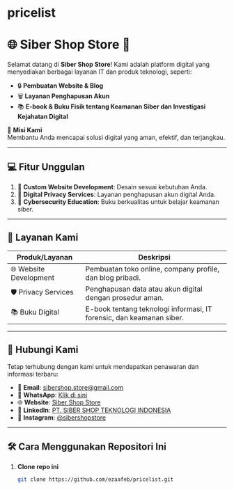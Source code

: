 # pricelist
# 🌐 **Siber Shop Store** 🚀  
Selamat datang di **Siber Shop Store**! Kami adalah platform digital yang menyediakan berbagai layanan IT dan produk teknologi, seperti:  
- 🔒 **Pembuatan Website & Blog**  
- 🗑️ **Layanan Penghapusan Akun**  
- 📚 **E-book & Buku Fisik tentang Keamanan Siber dan Investigasi Kejahatan Digital**  

🎯 **Misi Kami**  
Membantu Anda mencapai solusi digital yang aman, efektif, dan terjangkau.

---

## 💻 **Fitur Unggulan**  
1. 🌟 **Custom Website Development**: Desain sesuai kebutuhan Anda.  
2. 🔐 **Digital Privacy Services**: Layanan penghapusan akun digital Anda.  
3. 📖 **Cybersecurity Education**: Buku berkualitas untuk belajar keamanan siber.

---

## 🚀 **Layanan Kami**
| Produk/Layanan         | Deskripsi                                                                 |
|-------------------------|---------------------------------------------------------------------------|
| 🌐 Website Development | Pembuatan toko online, company profile, dan blog pribadi.                 |
| 🛡️ Privacy Services    | Penghapusan data atau akun digital dengan prosedur aman.                  |
| 📚 Buku Digital        | E-book tentang teknologi informasi, IT forensic, dan keamanan siber.     |

---

## 📲 **Hubungi Kami**  
Tetap terhubung dengan kami untuk mendapatkan penawaran dan informasi terbaru:

- 📧 **Email**: [sibershop.store@gmail.com](mailto:sibershop.store@gmail.com)  
- 📱 **WhatsApp**: [Klik di sini](https://wa.me/+6285174155134)  
- 🌐 **Website**: [Siber Shop Store](https://www.sibershop.co.id)  
- 💼 **LinkedIn**: [PT. SIBER SHOP TEKNOLOGI INDONESIA]([https://www.linkedin.com/in/sibershop](https://www.linkedin.com/company/pt-siber-shop-teknologi-indonesia/))  
- 📸 **Instagram**: [@sibershopstore](https://www.instagram.com/sibershopstore)  

---

## 🛠️ **Cara Menggunakan Repositori Ini**  
1. **Clone repo ini**  
   ```bash
   git clone https://github.com/ezaafeb/pricelist.git
